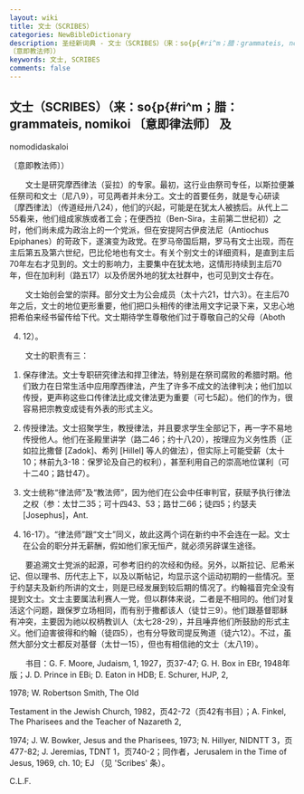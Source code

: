 ```yaml
---
layout: wiki
title: 文士（SCRIBES）
categories: NewBibleDictionary
description: 圣经新词典 - 文士（SCRIBES）（来：so{p{#ri^m；腊：grammateis, nomikoi 〔意即律法师〕 及 nomodidaskaloi
〔意即教法师〕）
keywords: 文士, SCRIBES
comments: false
---
```


## 文士（SCRIBES）（来：so{p{#ri^m；腊：grammateis, nomikoi 〔意即律法师〕 及

nomodidaskaloi

〔意即教法师〕）

　　文士是研究摩西律法（妥拉）的专家。最初，这行业由祭司专任，以斯拉便兼任祭司和文士（尼八9），可见两者并未分工。文士的首要任务，就是专心研读〔摩西律法〕（传道经卅八24），他们的兴起，可能是在犹太人被掳后。从代上二55看来，他们组成家族或者工会；在便西拉（Ben-Sira，主前第二世纪初）之时，他们尚未成为政治上的一个党派，但在安提阿古伊皮法尼（Antiochus Epiphanes）的苛政下，遂演变为政党。在罗马帝国后期，罗马有文士出现，而在主后第五及第六世纪，巴比伦地也有文士。有关个别文士的详细资料，是直到主后70年左右才见到的。文士的影响力，主要集中在犹太地，这情形持续到主后70年，但在加利利（路五17）以及侨居外地的犹太社群中，也可见到文士存在。

　　文士始创会堂的崇拜。部分文士为公会成员（太十六21，廿六3）。在主后70年之后，文士的地位更形重要，他们把口头相传的律法用文字记录下来，又忠心地把希伯来经书留传给下代。文士期待学生尊敬他们过于尊敬自己的父母（Aboth

4. 12）。

　　文士的职责有三：

1. 保存律法。文士专职研究律法和捍卫律法，特别是在祭司腐败的希腊时期。他们致力在日常生活中应用摩西律法，产生了许多不成文的法律判决；他们加以传授，更声称这些口传律法比成文律法更为重要（可七5起）。他们的作为，很容易把宗教变成徒有外表的形式主义。

2. 传授律法。文士招聚学生，教授律法，并且要求学生全部记下，再一字不易地传授他人。他们在圣殿里讲学（路二46；约十八20），按理应为义务性质（正如拉比撒督 [Zadok]、希列 [Hillel] 等人的做法），但实际上可能受薪（太十10；林前九3-18：保罗论及自己的权利），甚至利用自己的崇高地位谋利（可十二40；路廿47）。

3. 文士统称“律法师”及“教法师”，因为他们在公会中任审判官，获赋予执行律法之权（参：太廿二35；可十四43、53；路廿二66；徒四5；约瑟夫 [Josephus]，Ant.

18. 16-17）。“律法师”跟“文士”同义，故此这两个词在新约中不会连在一起。文士在公会的职分并无薪酬，假如他们家无恒产，就必须另辟谋生途径。

　　要追溯文士党派的起源，可参考旧约的次经和伪经。另外，以斯拉记、尼希米记、但以理书、历代志上下，以及以斯帖记，均显示这个运动初期的一些情况。至于约瑟夫及新约所讲的文士，则是已经发展到较后期的情况了。约翰福音完全没有提到文士。文士主要属法利赛人一党，但以群体来说，二者是不相同的。他们对复活这个问题，跟保罗立场相同，而有别于撒都该人（徒廿三9）。他们跟基督耶稣有冲突，主要因为祂以权柄教训人（太七28-29），并且唾弃他们所鼓励的形式主义。他们迫害彼得和约翰（徒四5），也有分导致司提反殉道（徒六12）。不过，虽然大部分文士都反对基督（太廿一15），但也有相信祂的文士（太八19）。

　　书目：G. F. Moore, Judaism, 1, 1927，页37-47; G. H. Box in EBr, 1948年版；J. D. Prince in EBi; D. Eaton in HDB; E. Schurer, HJP, 2,

1978; W. Robertson Smith, The Old

Testament in the Jewish Church, 1982，页42-72（页42有书目）；A. Finkel, The Pharisees and the Teacher of Nazareth 2,

1974; J. W. Bowker, Jesus and the Pharisees, 1973; N. Hillyer, NIDNTT 3，页477-82; J. Jeremias, TDNT 1，页740-2；同作者，Jerusalem in the Time of Jesus, 1969, ch. 10; EJ （见 'Scribes' 条）。

C.L.F.








